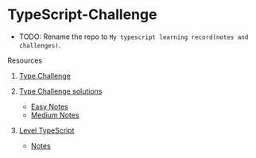 # TypeScript-Challenge
- TODO: Rename the repo to `My typescript learning record(notes and challenges)`.

Resources
1. [Type Challenge](https://github.com/type-challenges/type-challenges)
2. [Type Challenge solutions](https://ghaiklor.github.io/type-challenges-solutions/en/)
   - [Easy Notes](easy/)
   - [Medium Notes](medium/)

3. [<Type>Level TypeScript](https://type-level-typescript.com/?fbclid=IwAR0ODQoeFHB3ccMCGSdpbY1drpddchqMClrWWGRxb2EQTCLua7RLijXBBh4)
     - [Notes](type-level-typescript/)
